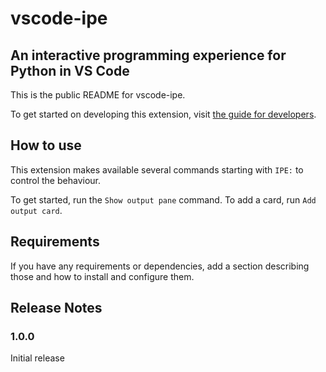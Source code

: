 # vscode-ipe
## An interactive programming experience for Python in VS Code

This is the public README for vscode-ipe.

To get started on developing this extension, visit [the guide for developers](DEVELOPING.md).

## How to use

This extension makes available several commands starting with `IPE:` to control the behaviour.

To get started, run the `Show output pane` command.
To add a card, run `Add output card`.

## Requirements

If you have any requirements or dependencies, add a section describing those and how to install and configure them.

## Release Notes

### 1.0.0

Initial release